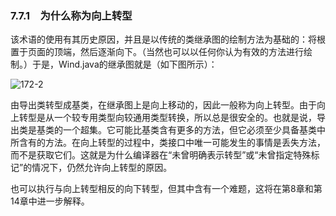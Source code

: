 ### 7.7.1　为什么称为向上转型

该术语的使用有其历史原因，并且是以传统的类继承图的绘制方法为基础的：将根置于页面的顶端，然后逐渐向下。（当然也可以以任何你认为有效的方法进行绘制。）于是，Wind.java的继承图就是（如下图所示）：

![172-2](../Images/image02846.jpeg)

由导出类转型成基类，在继承图上是向上移动的，因此一般称为向上转型。由于向上转型是从一个较专用类型向较通用类型转换，所以总是很安全的。也就是说，导出类是基类的一个超集。它可能比基类含有更多的方法，但它必须至少具备基类中所含有的方法。在向上转型的过程中，类接口中唯一可能发生的事情是丢失方法，而不是获取它们。这就是为什么编译器在“未曾明确表示转型”或“未曾指定特殊标记”的情况下，仍然允许向上转型的原因。

也可以执行与向上转型相反的向下转型，但其中含有一个难题，这将在第8章和第14章中进一步解释。